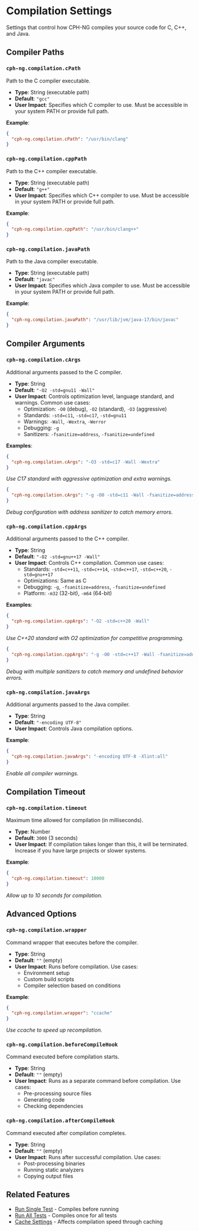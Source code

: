 # Compilation Settings

Settings that control how CPH-NG compiles your source code for C, C++, and Java.

## Compiler Paths

### `cph-ng.compilation.cPath`

Path to the C compiler executable.

- **Type**: String (executable path)
- **Default**: `"gcc"`
- **User Impact**: Specifies which C compiler to use. Must be accessible in your system PATH or provide full path.

**Example**:
```json
{
  "cph-ng.compilation.cPath": "/usr/bin/clang"
}
```

### `cph-ng.compilation.cppPath`

Path to the C++ compiler executable.

- **Type**: String (executable path)
- **Default**: `"g++"`
- **User Impact**: Specifies which C++ compiler to use. Must be accessible in your system PATH or provide full path.

**Example**:
```json
{
  "cph-ng.compilation.cppPath": "/usr/bin/clang++"
}
```

### `cph-ng.compilation.javaPath`

Path to the Java compiler executable.

- **Type**: String (executable path)
- **Default**: `"javac"`
- **User Impact**: Specifies which Java compiler to use. Must be accessible in your system PATH or provide full path.

**Example**:
```json
{
  "cph-ng.compilation.javaPath": "/usr/lib/jvm/java-17/bin/javac"
}
```

## Compiler Arguments

### `cph-ng.compilation.cArgs`

Additional arguments passed to the C compiler.

- **Type**: String
- **Default**: `"-O2 -std=gnu11 -Wall"`
- **User Impact**: Controls optimization level, language standard, and warnings. Common use cases:
  - Optimization: `-O0` (debug), `-O2` (standard), `-O3` (aggressive)
  - Standards: `-std=c11`, `-std=c17`, `-std=gnu11`
  - Warnings: `-Wall`, `-Wextra`, `-Werror`
  - Debugging: `-g`
  - Sanitizers: `-fsanitize=address`, `-fsanitize=undefined`

**Examples**:

```json
{
  "cph-ng.compilation.cArgs": "-O3 -std=c17 -Wall -Wextra"
}
```

*Use C17 standard with aggressive optimization and extra warnings.*

```json
{
  "cph-ng.compilation.cArgs": "-g -O0 -std=c11 -Wall -fsanitize=address"
}
```

*Debug configuration with address sanitizer to catch memory errors.*

### `cph-ng.compilation.cppArgs`

Additional arguments passed to the C++ compiler.

- **Type**: String
- **Default**: `"-O2 -std=gnu++17 -Wall"`
- **User Impact**: Controls C++ compilation. Common use cases:
  - Standards: `-std=c++11`, `-std=c++14`, `-std=c++17`, `-std=c++20`, `-std=gnu++17`
  - Optimizations: Same as C
  - Debugging: `-g`, `-fsanitize=address`, `-fsanitize=undefined`
  - Platform: `-m32` (32-bit), `-m64` (64-bit)

**Examples**:

```json
{
  "cph-ng.compilation.cppArgs": "-O2 -std=c++20 -Wall"
}
```

*Use C++20 standard with O2 optimization for competitive programming.*

```json
{
  "cph-ng.compilation.cppArgs": "-g -O0 -std=c++17 -Wall -fsanitize=address,undefined"
}
```

*Debug with multiple sanitizers to catch memory and undefined behavior errors.*

### `cph-ng.compilation.javaArgs`

Additional arguments passed to the Java compiler.

- **Type**: String
- **Default**: `"-encoding UTF-8"`
- **User Impact**: Controls Java compilation options.

**Example**:
```json
{
  "cph-ng.compilation.javaArgs": "-encoding UTF-8 -Xlint:all"
}
```

*Enable all compiler warnings.*

## Compilation Timeout

### `cph-ng.compilation.timeout`

Maximum time allowed for compilation (in milliseconds).

- **Type**: Number
- **Default**: `3000` (3 seconds)
- **User Impact**: If compilation takes longer than this, it will be terminated. Increase if you have large projects or slower systems.

**Example**:
```json
{
  "cph-ng.compilation.timeout": 10000
}
```

*Allow up to 10 seconds for compilation.*

## Advanced Options

### `cph-ng.compilation.wrapper`

Command wrapper that executes before the compiler.

- **Type**: String
- **Default**: `""` (empty)
- **User Impact**: Runs before compilation. Use cases:
  - Environment setup
  - Custom build scripts
  - Compiler selection based on conditions

**Example**:
```json
{
  "cph-ng.compilation.wrapper": "ccache"
}
```

*Use ccache to speed up recompilation.*

### `cph-ng.compilation.beforeCompileHook`

Command executed before compilation starts.

- **Type**: String
- **Default**: `""` (empty)
- **User Impact**: Runs as a separate command before compilation. Use cases:
  - Pre-processing source files
  - Generating code
  - Checking dependencies

### `cph-ng.compilation.afterCompileHook`

Command executed after compilation completes.

- **Type**: String
- **Default**: `""` (empty)
- **User Impact**: Runs after successful compilation. Use cases:
  - Post-processing binaries
  - Running static analyzers
  - Copying output files

## Related Features

- [Run Single Test](../features/run-single-test.md) - Compiles before running
- [Run All Tests](../features/run-all-tests.md) - Compiles once for all tests
- [Cache Settings](cache.md) - Affects compilation speed through caching
